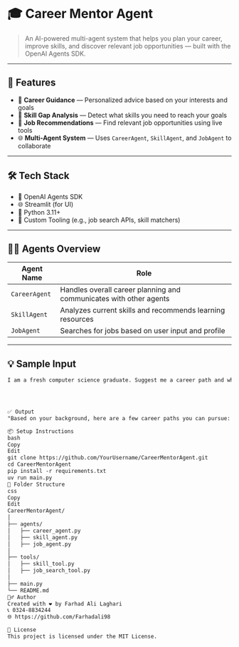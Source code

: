 # 🎓 Career Mentor Agent

> An AI-powered multi-agent system that helps you plan your career, improve skills, and discover relevant job opportunities — built with the OpenAI Agents SDK.

---

## 🚀 Features

- 🤖 **Career Guidance** — Personalized advice based on your interests and goals
- 🧠 **Skill Gap Analysis** — Detect what skills you need to reach your goals
- 💼 **Job Recommendations** — Find relevant job opportunities using live tools
- 🌐 **Multi-Agent System** — Uses `CareerAgent`, `SkillAgent`, and `JobAgent` to collaborate

---

## 🛠️ Tech Stack

- 🧠 OpenAI Agents SDK
- 🌐 Streamlit (for UI)
- 🐍 Python 3.11+
- 🔌 Custom Tooling (e.g., job search APIs, skill matchers)

---

## 🧑‍💼 Agents Overview

| Agent Name     | Role                                                              |
|----------------|-------------------------------------------------------------------|
| `CareerAgent`  | Handles overall career planning and communicates with other agents|
| `SkillAgent`   | Analyzes current skills and recommends learning resources         |
| `JobAgent`     | Searches for jobs based on user input and profile                 |

---

## 💡 Sample Input

```txt
I am a fresh computer science graduate. Suggest me a career path and what skills to learn.




✅ Output
"Based on your background, here are a few career paths you can pursue: Frontend Developer, Data Analyst, AI Engineer... To get started with AI, consider learning Python, NumPy, Pandas, and basic ML concepts..."

📦 Setup Instructions
bash
Copy
Edit
git clone https://github.com/YourUsername/CareerMentorAgent.git
cd CareerMentorAgent
pip install -r requirements.txt
uv run main.py
📁 Folder Structure
css
Copy
Edit
CareerMentorAgent/
│
├── agents/
│   ├── career_agent.py
│   ├── skill_agent.py
│   ├── job_agent.py
│
├── tools/
│   ├── skill_tool.py
│   ├── job_search_tool.py
│
├── main.py
└── README.md
🙋‍♂️ Author
Created with ❤️ by Farhad Ali Laghari
📞 0324-8834244
🌐 https://github.com/Farhadali98

📜 License
This project is licensed under the MIT License.

